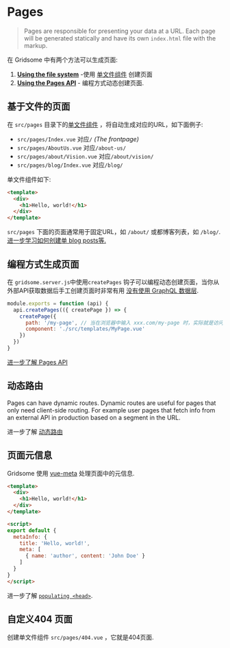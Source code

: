 # Pages

> Pages are responsible for presenting your data at a URL. Each page will be generated statically and have its own `index.html` file with the markup.

 在 Gridsome 中有两个方法可以生成页面:

1. **[Using the file system](#file-based-pages)** -使用 [单文件组件](https://vuejs.org/v2/guide/single-file-components.html)  创建页面
2. **[Using the Pages API](#programmatic-pages)** - 编程方式动态创建页面.

## 基于文件的页面

在 `src/pages` 目录下的[单文件组件](https://vuejs.org/v2/guide/single-file-components.html) ，将自动生成对应的URL，如下面例子:

- `src/pages/Index.vue` 对应`/` *(The frontpage)*
- `src/pages/AboutUs.vue` 对应`/about-us/`
- `src/pages/about/Vision.vue` 对应`/about/vision/`
- `src/pages/blog/Index.vue` 对应`/blog/`

单文件组件如下:

```html
<template>
  <div>
    <h1>Hello, world!</h1>
  </div>
</template>
```

 `src/pages` 下面的页面通常用于固定URL，如 `/about/` 或都博客列表，如 `/blog/`. [进一步学习如何创建单 blog posts等.](/docs/collections/)

## 编程方式生成页面

在 `gridsome.server.js`中使用`createPages` 钩子可以编程动态创建页面，当你从外部API获取数据后手工创建页面时非常有用 [没有使用 GraphQL 数据层](/docs/pages-api#create-pages-from-external-apis).

```js
module.exports = function (api) {
  api.createPages(({ createPage }) => {
    createPage({
      path: '/my-page', // 当在浏览器中输入 xxx.com/my-page 时，实际就是访问文件/src/templates/MyPage.vue，这里与vue-router中定义路由的方法一样
      component: './src/templates/MyPage.vue'
    })
  })
}
```

[进一步了解 Pages API](/docs/pages-api/)

## 动态路由

Pages can have dynamic routes. Dynamic routes are useful for pages that only need client-side routing. For example user pages that fetch info from an external API in production based on a segment in the URL.

进一步了解 [动态路由](/docs/dynamic-routing/)

## 页面元信息

Gridsome 使用 [vue-meta](https://vue-meta.nuxtjs.org/) 处理页面中的元信息.

```html
<template>
  <div>
    <h1>Hello, world!</h1>
  </div>
</template>

<script>
export default {
  metaInfo: {
    title: 'Hello, world!',
    meta: [
      { name: 'author', content: 'John Doe' }
    ]
  }
}
</script>
```

进一步了解 [`populating <head>`](/docs/head/).

## 自定义404 页面

创建单文件组件 `src/pages/404.vue` ，它就是404页面.
